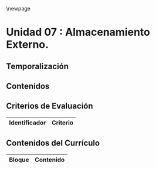 \newpage

# Unidad 07 : Almacenamiento Externo.

## Temporalización

## Contenidos 

## Criterios de Evaluación 

| Identificador | Criterio  |
| -: |-----------|

## Contenidos del Currículo

| Bloque | Contenido | 
| -: | --------------|